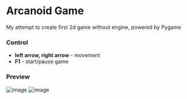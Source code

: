 # Arcanoid Game
My attempt to create first 2d game without engine, powered by Pygame

### Control
- **left arrow, right arrow** - movement
- **F1** - start/pause game

### Preview
![image](https://user-images.githubusercontent.com/83653555/158377247-3109fa7b-e82b-4b84-8205-1e1cc374885d.png)
![image](https://user-images.githubusercontent.com/83653555/158377271-8004d0b2-a208-47fa-afd6-92e596022a29.png)
